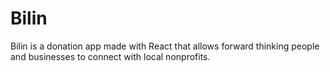 # Bilin
Bilin is a donation app made with React that allows forward thinking people and businesses to connect with local nonprofits.
